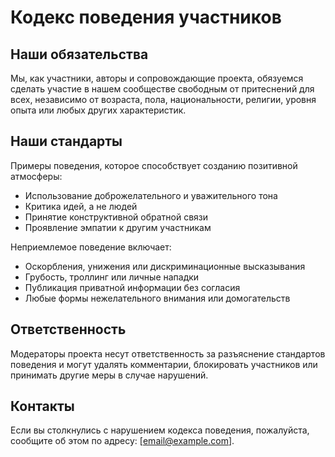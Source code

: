 # Кодекс поведения участников  

## Наши обязательства  

Мы, как участники, авторы и сопровождающие проекта, обязуемся сделать участие в нашем сообществе свободным от притеснений для всех, независимо от возраста, пола, национальности, религии, уровня опыта или любых других характеристик.  

## Наши стандарты  

Примеры поведения, которое способствует созданию позитивной атмосферы:  

- Использование доброжелательного и уважительного тона  
- Критика идей, а не людей  
- Принятие конструктивной обратной связи  
- Проявление эмпатии к другим участникам  

Неприемлемое поведение включает:  

- Оскорбления, унижения или дискриминационные высказывания  
- Грубость, троллинг или личные нападки  
- Публикация приватной информации без согласия  
- Любые формы нежелательного внимания или домогательств  

## Ответственность  

Модераторы проекта несут ответственность за разъяснение стандартов поведения и могут удалять комментарии, блокировать участников или принимать другие меры в случае нарушений.  

## Контакты  

Если вы столкнулись с нарушением кодекса поведения, пожалуйста, сообщите об этом по адресу: [email@example.com].  
